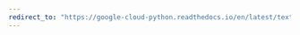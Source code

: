```yaml
---
redirect_to: "https://google-cloud-python.readthedocs.io/en/latest/texttospeech/gapic/v1beta1/api.html"
---
```

